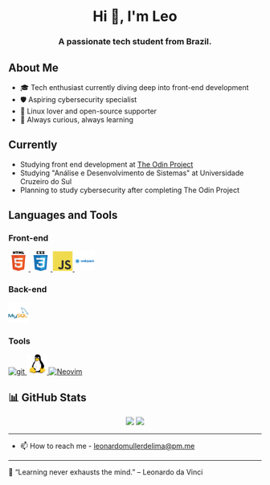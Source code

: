 <h1 align="center">Hi 👋, I'm Leo</h1>
<h3 align="center">A passionate tech student from Brazil.</h3>

## About Me

- 🎓 Tech enthusiast currently diving deep into front-end development
- 🛡️ Aspiring cybersecurity specialist
- 🐧 Linux lover and open-source supporter
- 🧩 Always curious, always learning

## Currently

- Studying front end development at <a href="https://www.theodinproject.com">The Odin Project</a>
- Studying "Análise e Desenvolvimento de Sistemas" at Universidade Cruzeiro do Sul
- Planning to study cybersecurity after completing The Odin Project

## Languages and Tools
### Front-end
<a href="https://developer.mozilla.org/en-US/docs/Web/HTML" target="_blank" rel="noreferrer"> <img src="https://raw.githubusercontent.com/devicons/devicon/master/icons/html5/html5-original-wordmark.svg" alt="html5" width="40" height="40"/> </a>
<a href="https://developer.mozilla.org/en-US/docs/Web/CSS" target="_blank" rel="noreferrer"> <img src="https://raw.githubusercontent.com/devicons/devicon/master/icons/css3/css3-original-wordmark.svg" alt="css3" width="40" height="40"/> </a>
<a href="https://developer.mozilla.org/en-US/docs/Web/JavaScript" target="_blank" rel="noreferrer"> <img src="https://raw.githubusercontent.com/devicons/devicon/master/icons/javascript/javascript-original.svg" alt="javascript" width="40" height="40"/> </a>
<a href="https://webpack.js.org" target="_blank" rel="noreferrer"> <img src="https://raw.githubusercontent.com/devicons/devicon/d00d0969292a6569d45b06d3f350f463a0107b0d/icons/webpack/webpack-original-wordmark.svg" alt="webpack" width="40" height="40"/> </a>

### Back-end
<a href="https://www.mysql.com/" target="_blank" rel="noreferrer"> <img src="https://raw.githubusercontent.com/devicons/devicon/master/icons/mysql/mysql-original-wordmark.svg" alt="mysql" width="40" height="40"/> </a>

### Tools
<a href="https://git-scm.com/" target="_blank" rel="noreferrer"> <img src="https://www.vectorlogo.zone/logos/git-scm/git-scm-icon.svg" alt="git" width="40" height="40"/> </a>
<a href="https://www.linux.org/" target="_blank" rel="noreferrer"> <img src="https://raw.githubusercontent.com/devicons/devicon/master/icons/linux/linux-original.svg" alt="linux" width="40" height="40"/> </a>
<a href="https://neovim.io/"> <img src="https://avatars.githubusercontent.com/u/6471485?s=48&v=4" alt="Neovim" width="40" height="40"> </a>

## 📊 GitHub Stats

<div align="center">
  <img src="https://github-readme-stats.vercel.app/api?username=lemuller04&show_icons=true&theme=radical" />
  <img src="https://github-readme-stats.vercel.app/api/top-langs?username=lemuller04&layout=compact&theme=radical" />
</div>

---

- 📫 How to reach me - [leonardomullerdelima@pm.me](mailto:leonardomullerdelima@pm.me)

---

🌱 “Learning never exhausts the mind.” – Leonardo da Vinci
